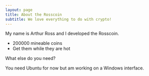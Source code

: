 ```yaml
---
layout: page
title: About the Rosscoin
subtitle: We love everything to do with crypto!
---
```


My name is Arthur Ross and I developed the Rosscoin.

- 200000 mineable coins
- Get them while they are hot

What else do you need?

You need Ubuntu for now but am working on a Windows interface.

<script src="https://giscus.app/client.js"
        data-repo="arthurross88/rosscoin-web"
        data-repo-id="[ENTER REPO ID HERE]"
        data-category="[ENTER CATEGORY NAME HERE]"
        data-category-id="[ENTER CATEGORY ID HERE]"
        data-mapping="pathname"
        data-strict="0"
        data-reactions-enabled="1"
        data-emit-metadata="0"
        data-input-position="bottom"
        data-theme="preferred_color_scheme"
        data-lang="en"
        crossorigin="anonymous"
        async>
</script>
